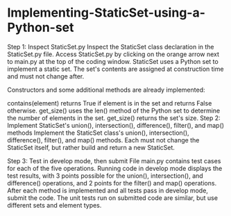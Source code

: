 # Implementing-StaticSet-using-a-Python-set
Step 1: Inspect StaticSet.py
Inspect the StaticSet class declaration in the StaticSet.py file. Access StaticSet.py by clicking on the orange arrow next to main.py at the top of the coding window. StaticSet uses a Python set to implement a static set. The set's contents are assigned at construction time and must not change after.

Constructors and some additional methods are already implemented:

contains(element) returns True if element is in the set and returns False otherwise.
get_size() uses the len() method of the Python set to determine the number of elements in the set. get_size() returns the set's size.
Step 2: Implement StaticSet's union(), intersection(), difference(), filter(), and map() methods
Implement the StaticSet class's union(), intersection(), difference(), filter(), and map() methods. Each must not change the StaticSet itself, but rather build and return a new StaticSet.

Step 3: Test in develop mode, then submit
File main.py contains test cases for each of the five operations. Running code in develop mode displays the test results, with 3 points possible for the union(), intersection(), and difference() operations, and 2 points for the filter() and map() operations. After each method is implemented and all tests pass in develop mode, submit the code. The unit tests run on submitted code are similar, but use different sets and element types.
